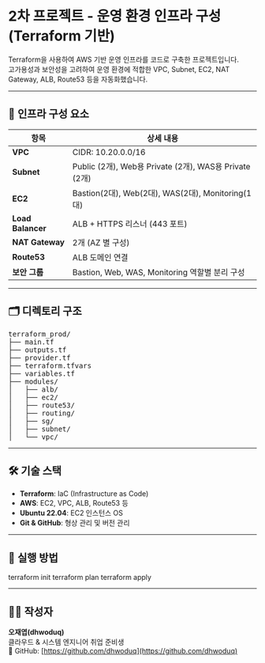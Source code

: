 # 2차 프로젝트 - 운영 환경 인프라 구성 (Terraform 기반)

Terraform을 사용하여 AWS 기반 운영 인프라를 코드로 구축한 프로젝트입니다.  
고가용성과 보안성을 고려하여 운영 환경에 적합한 VPC, Subnet, EC2, NAT Gateway, ALB, Route53 등을 자동화했습니다.

---

## 📌 인프라 구성 요소

| 항목           | 상세 내용 |
|----------------|-----------|
| **VPC**         | CIDR: 10.20.0.0/16 |
| **Subnet**      | Public (2개), Web용 Private (2개), WAS용 Private (2개) |
| **EC2**         | Bastion(2대), Web(2대), WAS(2대), Monitoring(1대) |
| **Load Balancer** | ALB + HTTPS 리스너 (443 포트) |
| **NAT Gateway** | 2개 (AZ 별 구성) |
| **Route53**     | ALB 도메인 연결 |
| **보안 그룹**   | Bastion, Web, WAS, Monitoring 역할별 분리 구성 |

---

## 🗂 디렉토리 구조

<pre>
terraform_prod/
├── main.tf
├── outputs.tf
├── provider.tf
├── terraform.tfvars
├── variables.tf
├── modules/
│   ├── alb/
│   ├── ec2/
│   ├── route53/
│   ├── routing/
│   ├── sg/
│   ├── subnet/
│   └── vpc/
</pre>

---

## 🛠️ 기술 스택

- **Terraform**: IaC (Infrastructure as Code)
- **AWS**: EC2, VPC, ALB, Route53 등
- **Ubuntu 22.04**: EC2 인스턴스 OS
- **Git & GitHub**: 형상 관리 및 버전 관리

---

## 🧪 실행 방법
terraform init
terraform plan
terraform apply

---

## 🙋‍♂️ 작성자

**오재엽(dhwoduq)**  
클라우드 & 시스템 엔지니어 취업 준비생  
🔗 GitHub: [https://github.com/dhwoduq](https://github.com/dhwoduq)

